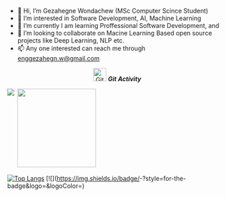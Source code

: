 - 👋 Hi, I’m Gezahegne Wondachew (MSc Computer Scince Student)
- 👀 I’m interested in Software Development, AI, Machine Learning
- 🌱 I’m currently I am learning Proffessional Software Development, and   
- 💞️ I’m looking to collaborate on Macine Learning Based open source projects like Deep Learning, NLP etc.
- 📫 Any one interested can reach me through enggezahegn.w@gmail.com

<p align="center">
 <img src="https://media.giphy.com/media/W5eoZHPpUx9sapR0eu/giphy.gif" width="30px" alt="Git"/>&nbsp;<i><b>Git Activity</b></i></p>
 
<p><img align="left" src="https://github-readme-stats.vercel.app/api/top-langs?username=gezish&hide=html&hide_title=true&hide_border=true&layout=compact&langs_count=8&text_color=000&icon_color=fff&bg_color=0,52fa5a,4dfcff,c64dff&theme=graywhite" /></p>
<p>&nbsp;<img height="180em" src="https://github-readme-stats.vercel.app/api?username=gezish&hide_title=true&hide_border=true&show_icons=true&include_all_commits=true&count_private=true&line_height=21&text_color=000&icon_color=000&bg_color=0,ea6161,ffc64d,fffc4d,52fa5a&theme=graywhite" /></p> 

[![Top Langs](https://github-readme-stats.vercel.app/api/top-langs/?username=gezish)](https://github.com/gezish/github-readme-stats)
[![<Cooming Bages>](https://img.shields.io/badge/<Badge Text>-<Background Color>?style=for-the-badge&logo=<Icon Name>&logoColor=<Logo Color>)
<!---
gezish/gezish is a ✨ special ✨ repository because its `README.md` (this file) appears on your GitHub profile.
You can click the Preview link to take a look at your changes.
--->
